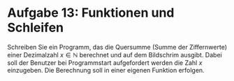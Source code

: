 # Aufgabe 13: Funktionen und Schleifen
Schreiben Sie ein Programm, das die Quersumme (Summe der Ziffernwerte) einer
Dezimalzahl $x \in \mathbb{N}$ berechnet und auf dem Bildschrim ausgibt. Dabei
soll der Benutzer bei Programmstart aufgefordert werden die Zahl $x$ einzugeben.
Die Berechnung soll in einer eigenen Funktion erfolgen.
